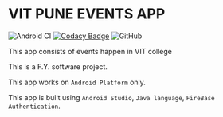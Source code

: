 # VIT PUNE EVENTS APP
![Android CI](https://img.shields.io/github/workflow/status/atharwa-24/VIT_Pune_Events/Android%20CI?logo=Android)
[![Codacy Badge](https://app.codacy.com/project/badge/Grade/510b3139a60441dda33be9582ed1e5a0)](https://www.codacy.com/manual/atharwakharkar/VIT_Pune_Events?utm_source=github.com&amp;utm_medium=referral&amp;utm_content=atharwa-24/VIT_Pune_Events&amp;utm_campaign=Badge_Grade)
![GitHub](https://img.shields.io/github/license/atharwa-24/VIT_Pune_Events?logo=Github)

This app consists of events happen in VIT college

This is a F.Y. software project.

This app works on `Android Platform` only.

This app is built using `Android Studio`, `Java language`,
`FireBase Authentication`.

